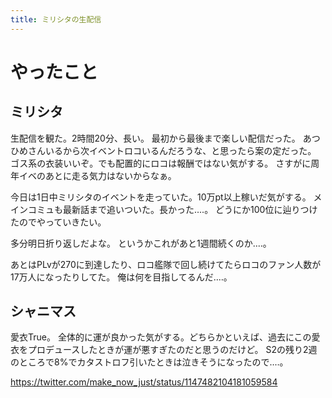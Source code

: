```yaml
---
title: ミリシタの生配信
---
```


# やったこと

## ミリシタ

生配信を観た。2時間20分、長い。
最初から最後まで楽しい配信だった。
あつひめさんいるから次イベントロコいるんだろうな、と思ったら案の定だった。
ゴス系の衣装いいぞ。でも配置的にロコは報酬ではない気がする。
さすがに周年イベのあとに走る気力はないからなぁ。

今日は1日中ミリシタのイベントを走っていた。10万pt以上稼いだ気がする。
メインコミュも最新話まで追いついた。長かった‥‥。
どうにか100位に辿りつけたのでやっていきたい。

多分明日折り返しだよな。
というかこれがあと1週間続くのか‥‥。

あとはPLvが270に到達したり、ロコ艦隊で回し続けてたらロコのファン人数が17万人になったりしてた。
俺は何を目指してるんだ‥‥。

## シャニマス

愛衣True。
全体的に運が良かった気がする。どちらかといえば、過去にこの愛衣をプロデュースしたときが運が悪すぎたのだと思うのだけど。
S2の残り2週のところで8%でカタストロフ引いたときは泣きそうになったので‥‥。

https://twitter.com/make_now_just/status/1147482104181059584
